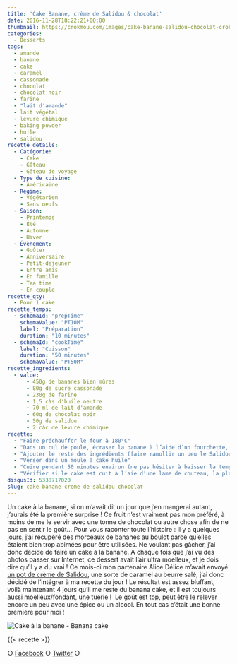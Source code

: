 ```yaml
---
title: 'Cake Banane, crème de Salidou & chocolat'
date: 2016-11-28T18:22:21+00:00
thumbnail: https://crokmou.com/images/cake-banane-salidou-chocolat-crokmou-blog-culinaire-belge.jpg
categories:
  - Desserts
tags:
  - amande
  - banane
  - cake
  - caramel
  - cassonade
  - chocolat
  - chocolat noir
  - farine
  - "lait d'amande"
  - lait végétal
  - levure chimique
  - baking powder
  - huile
  - salidou
recette_details:
  - Catégorie:
    - Cake
    - Gâteau
    - Gâteau de voyage
  - Type de cuisine:
    - Américaine
  - Régime:
    - Végétarien
    - Sans oeufs
  - Saison:
    - Printemps
    - Été
    - Automne
    - Hiver
  - Évènement:
    - Goûter
    - Anniversaire
    - Petit-dejeuner
    - Entre amis
    - En famille
    - Tea time
    - En couple
recette_qty:
  - Pour 1 cake
recette_temps:
  - schemaId: "prepTime"
    schemaValue: "PT10M"
    label: "Préparation"
    duration: "10 minutes"
  - schemaId: "cookTime"
    label: "Cuisson"
    duration: "50 minutes"
    schemaValue: "PT50M"
recette_ingredients:
  - value:
      - 450g de bananes bien mûres
      - 80g de sucre cassonade
      - 230g de farine
      - 1,5 càs d'huile neutre
      - 70 ml de lait d'amande
      - 60g de chocolat noir
      - 50g de salidou
      - 2 càc de levure chimique
recette:
  - "Faire préchauffer le four à 180°C"
  - "Dans un cul de poule, écraser la banane à l’aide d’un fourchette, puis mixer à l’aide d’un mixer plongeant."
  - "Ajouter le reste des ingrédients (faire ramollir un peu le Salidou au micro-ondes) et mélanger"
  - "Verser dans un moule à cake huilé"
  - "Cuire pendant 50 minutes environ (ne pas hésiter à baisser la température du four lorsque le cake devient un peu trop coloré mais qu’il n’est pas encore cuit)"
  - "Vérifier si le cake est cuit à l’aie d’une lame de couteau, la planter dans le cake si celle-ci ressort sèche (ou presque), retirer le cake du four. Laisser refroidir avant de démouler. Tips : Pour encore plus de gourmandise, faire couleur du Salidou et du chocolat sur le dessus du cake !"
disqusId: 5338717020
slug: cake-banane-creme-de-salidou-chocolat
---
```


Un cake à la banane, si on m’avait dit un jour que j’en mangerai autant, j’aurais été la première surprise ! Ce fruit n’est vraiment pas mon préféré, à moins de me le servir avec une tonne de chocolat ou autre chose afin de ne pas en sentir le goût… Pour vous raconter toute l’histoire : Il y a quelques jours, j’ai récupéré des morceaux de bananes au boulot parce qu’elles étaient bien trop abimées pour être utilisées. Ne voulant pas gâcher, j’ai donc décidé de faire un cake à la banane. A chaque fois que j’ai vu des photos passer sur Internet, ce dessert avait l’air ultra moelleux, et je dois dire qu’il y a du vrai ! Ce mois-ci mon partenaire Alice Délice m’avait envoyé [un pot de crème de Salidou](https://www.alicedelice.com/confiture-coulis/creme-de-salidou-220g-1012577.html), une sorte de caramel au beurre salé, j’ai donc décidé de l’intégrer à ma recette du jour ! Le résultat est assez bluffant, voilà maintenant 4 jours qu’il me reste du banana cake, et il est toujours aussi moelleux/fondant, une tuerie !  Le goût est top, peut être le relever encore un peu avec une épice ou un alcool. En tout cas c’était une bonne première pour moi !

![Cake à la banane - Banana cake](https://crokmou.com/images/cake-banane-salidou-chocolat-crokmou-blog-culinaire-belge-2_nhaldd.jpg)

{{< recette >}}

○ [Facebook](https://www.facebook.com/crokmou.blog) ○ [Twitter](https://twitter.com/Crokmou) ○
